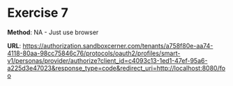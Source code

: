 # Exercise 7

**Method**: NA - Just use browser

**URL**: https://authorization.sandboxcerner.com/tenants/a758f80e-aa74-4118-80aa-98cc75846c76/protocols/oauth2/profiles/smart-v1/personas/provider/authorize?client_id=c4093c13-1ed1-47ef-95a6-a225d3e47023&response_type=code&redirect_uri=http://localhost:8080/foo
